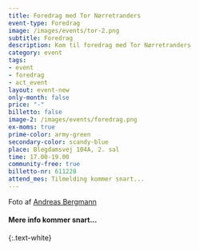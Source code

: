```yaml
---
title: Foredrag med Tor Nørretranders
event-type: Foredrag
image: /images/events/tor-2.png
subtitle: Foredrag
description: Kom til foredrag med Tor Nørretranders
category: event
tags:
- event
- foredrag
- act_event
layout: event-new
only-month: false
price: "-"
billetto: false
image-2: /images/events/foredrag.png
ex-moms: true
prime-color: army-green
secondary-color: scandy-blue
place: Blegdamsvej 104A, 2. sal
time: 17.00-19.00
community-free: true
billetto-nr: 611228
attend_mes: Tilmelding kommer snart...
---
```

Foto af [Andreas Bergmann](https://andreasbergmann.dk/)
#### Mere info kommer snart...
{:.text-white}